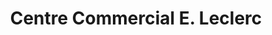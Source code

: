 ---
title: "Centre Commercial E. Leclerc"
url: /sarlat-la-caneda/centre-commercial-e-leclerc/
shop: supermarché
---